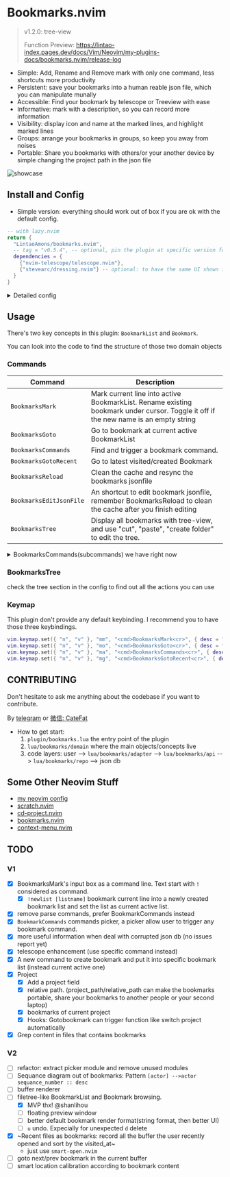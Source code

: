 # Bookmarks.nvim

> v1.2.0: tree-view
>
> Function Preview: https://lintao-index.pages.dev/docs/Vim/Neovim/my-plugins-docs/bookmarks.nvim/release-log

- Simple: Add, Rename and Remove mark with only one command, less shortcuts more productivity
- Persistent: save your bookmarks into a human reable json file, which you can manipulate munally
- Accessible: Find your bookmark by telescope or Treeview with ease
- Informative: mark with a description, so you can record more information
- Visibility: display icon and name at the marked lines, and highlight marked lines
- Groups: arrange your bookmarks in groups, so keep you away from noises
- Portable: Share you bookmarks with others/or your another device by simple changing the project path in the json file

![showcase](https://github.com/user-attachments/assets/e47327bb-7dce-43a5-9c74-aaeb58091648)

## Install and Config

- Simple version: everything should work out of box if you are ok with the default config.

```lua
-- with lazy.nvim
return {
  "LintaoAmons/bookmarks.nvim",
  -- tag = "v0.5.4", -- optional, pin the plugin at specific version for stability
  dependencies = {
    {"nvim-telescope/telescope.nvim"},
    {"stevearc/dressing.nvim"} -- optional: to have the same UI shown in the GIF
  }
}
```

<details>
<summary>Detailed config</summary>

```lua
return {
  "LintaoAmons/bookmarks.nvim",
  -- tag = "v0.5.4", -- optional, pin the plugin at specific version for stability
  dependencies = {
    { "nvim-telescope/telescope.nvim" },
    { "stevearc/dressing.nvim" }, -- optional: to have the same UI shown in the GIF
  },
  config = function()
    local opts = {
      -- where you want to put your bookmarks db file (a simple readable json file, which you can edit manually as well, dont forget run `BookmarksReload` command to clean the cache)
      json_db_path = vim.fs.normalize(vim.fn.stdpath("config") .. "/bookmarks.db.json"),
      -- This is how the sign looks.
      signs = {
        mark = { icon = "󰃁", color = "red", line_bg = "#572626" },
      },
      -- optional, backup the json db file when a new neovim session started and you try to mark a place
      -- you can find the file under the same folder
      enable_backup = true,
      -- treeview options
      treeview = {
        bookmark_format = function(bookmark)
          return bookmark.name .. " [" .. bookmark.location.project_name .. "] " .. bookmark.location.relative_path .. " : " .. bookmark.content
        end,
        keymap = {
          quit = { "q", "<ESC>" },
          refresh = "R",
          create_folder = "a",
          tree_cut = "x",
          tree_paste = "p",
          collapse = "o",
          delete = "d",
          active = "s",
          copy = "c",
        },
      },
      -- do whatever you like by hooks
      hooks = {
        {
          ---a sample hook that change the working directory when goto bookmark
          ---@param bookmark Bookmarks.Bookmark
          ---@param projects Bookmarks.Project[]
          callback = function(bookmark, projects)
            local project_path
            for _, p in ipairs(projects) do
              if p.name == bookmark.location.project_name then
                project_path = p.path
              end
            end
            if project_path then
              vim.cmd("cd " .. project_path)
            end
          end,
        },
      },
    }
    require("bookmarks").setup(opts)
  end,
}
```

</details>

## Usage

There's two key concepts in this plugin: `BookmarkList` and `Bookmark`.

You can look into the code to find the structure of those two domain objects

### Commands

| Command                 | Description                                                                                                                         |
| ----------------------- | ----------------------------------------------------------------------------------------------------------------------------------- |
| `BookmarksMark`         | Mark current line into active BookmarkList. Rename existing bookmark under cursor. Toggle it off if the new name is an empty string |
| `BookmarksGoto`         | Go to bookmark at current active BookmarkList                                                                                       |
| `BookmarksCommands`     | Find and trigger a bookmark command.                                                                                                |
| `BookmarksGotoRecent`   | Go to latest visited/created Bookmark                                                                                               |
| `BookmarksReload`       | Clean the cache and resync the bookmarks jsonfile                                                                                   |
| `BookmarksEditJsonFile` | An shortcut to edit bookmark jsonfile, remember BookmarksReload to clean the cache after you finish editing                         |
| `BookmarksTree`         | Display all bookmarks with tree-view, and use "cut", "paste", "create folder" to edit the tree.                                     |

<details>
<summary>BookmarksCommands(subcommands) we have right now</summary>

> just because I don't know how to write Telescope extension, so I somehow do it this way.

| Command                   | Description                                                                                 |
| ------------------------- | ------------------------------------------------------------------------------------------- |
| [List] new                | create a new BookmarkList and set it to active and mark current line into this BookmarkList |
| [List] rename             | rename a BookmarkList                                                                       |
| [List] delete             | delete a bookmark list                                                                      |
| [List] set active         | set a BookmarkList as active                                                                |
| [List] Browsing all lists |                                                                                             |
| [Mark] mark to list       | bookmark current line and add it to specific bookmark list                                  |
| [Mark] rename bookmark    | rename selected bookmark                                                                    |
| [Mark] Browsing all marks |                                                                                             |
| [Mark] delete bookmark    | delete selected bookmarks                                                                   |

Also if you want to bind a shortcut to those commands, you can do it by write some code....

```lua
local function call_bookmark_command()
	local commands = require("bookmarks.adapter.commands").commands
	local command
	for _, c in ipairs(commands) do
		if c.name == "[Mark] Bookmarks of current project" then -- change it to one of the command above
			command = c
		end
	end

	if command then
		command.callback()
	end
end

vim.keymap.set("n", "<leader>ll", call_bookmark_command)
```

</details>

### BookmarksTree

check the tree section in the config to find out all the actions you can use

### Keymap

This plugin don't provide any default keybinding. I recommend you to have those three keybindings.

```lua
vim.keymap.set({ "n", "v" }, "mm", "<cmd>BookmarksMark<cr>", { desc = "Mark current line into active BookmarkList." })
vim.keymap.set({ "n", "v" }, "mo", "<cmd>BookmarksGoto<cr>", { desc = "Go to bookmark at current active BookmarkList" })
vim.keymap.set({ "n", "v" }, "ma", "<cmd>BookmarksCommands<cr>", { desc = "Find and trigger a bookmark command." })
vim.keymap.set({ "n", "v" }, "mg", "<cmd>BookmarksGotoRecent<cr>", { desc = "Go to latest visited/created Bookmark" })
```



## CONTRIBUTING

Don't hesitate to ask me anything about the codebase if you want to contribute.

By [telegram](https://t.me/+ssgpiHyY9580ZWFl) or [微信: CateFat](https://lintao-index.pages.dev/assets/images/wechat-437d6c12efa9f89bab63c7fe07ce1927.png)

- How to get start:
    1. `plugin/bookmarks.lua` the entry point of the plugin
    2. `lua/bookmarks/domain` where the main objects/concepts live
    3. code layers: user --> `lua/bookmarks/adapter` --> `lua/bookmarks/api` --> `lua/bookmarks/repo` --> json db

## Some Other Neovim Stuff

- [my neovim config](https://github.com/LintaoAmons/CoolStuffes/tree/main/nvim/.config/nvim)
- [scratch.nvim](https://github.com/LintaoAmons/scratch.nvim)
- [cd-project.nvim](https://github.com/LintaoAmons/cd-project.nvim)
- [bookmarks.nvim](https://github.com/LintaoAmons/bookmarks.nvim)
- [context-menu.nvim](https://github.com/LintaoAmons/context-menu.nvim)

## TODO

### V1

- [x] BookmarksMark's input box as a command line. Text start with `!` considered as command.
  - [x] `!newlist [listname]` bookmark current line into a newly created bookmark list and set the list as current active list.
- [x] remove parse commands, prefer BookmarkCommands instead
- [x] `BookmarkCommands` commands picker, a picker allow user to trigger any bookmark command.
- [x] more useful information when deal with corrupted json db (no issues report yet)
- [x] telescope enhancement (use specific command instead)
- [x] A new command to create bookmark and put it into specific bookmark list (instead current active one)
- [x] Project
  - [x] Add a project field
  - [x] relative path. (project_path/relative_path can make the bookmarks portable, share your bookmarks to another people or your second laptop)
  - [x] bookmarks of current project
  - [x] Hooks: Gotobookmark can trigger function like switch project automatically
- [x] Grep content in files that contains bookmarks

### V2

- [ ] refactor: extract picker module and remove unused modules
- [ ] Sequance diagram out of bookmarks: Pattern `[actor] -->actor sequance_number :: desc`
- [ ] buffer renderer
- [ ] filetree-like BookmarkList and Bookmark browsing.
  - [x] MVP thx! @shanlihou
  - [ ] floating preview window
  - [ ] better default bookmark render format(string format, then better UI)
  - [ ] `u` undo. Expecially for unexpected `d` delete
- [x] ~Recent files as bookmarks: record all the buffer the user recently opened and sort by the visited_at~
    - just use `smart-open.nvim`
- [ ] goto next/prev bookmark in the current buffer
- [ ] smart location calibration according to bookmark content
